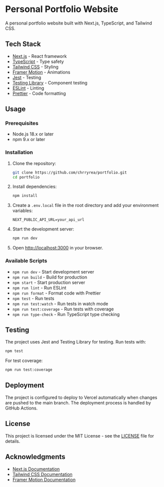 # Personal Portfolio Website

A personal portfolio website built with Next.js, TypeScript, and Tailwind CSS.

## Tech Stack

- [Next.js](https://nextjs.org/) - React framework
- [TypeScript](https://www.typescriptlang.org/) - Type safety
- [Tailwind CSS](https://tailwindcss.com/) - Styling
- [Framer Motion](https://www.framer.com/motion/) - Animations
- [Jest](https://jestjs.io/) - Testing
- [Testing Library](https://testing-library.com/) - Component testing
- [ESLint](https://eslint.org/) - Linting
- [Prettier](https://prettier.io/) - Code formatting

## Usage

### Prerequisites

- Node.js 18.x or later
- npm 9.x or later

### Installation

1. Clone the repository:
   ```bash
   git clone https://github.com/chrryrea/portfolio.git
   cd portfolio
   ```

2. Install dependencies:
   ```bash
   npm install
   ```

3. Create a `.env.local` file in the root directory and add your environment variables:
   ```env
   NEXT_PUBLIC_API_URL=your_api_url
   ```

4. Start the development server:
   ```bash
   npm run dev
   ```

5. Open [http://localhost:3000](http://localhost:3000) in your browser.

### Available Scripts

- `npm run dev` - Start development server
- `npm run build` - Build for production
- `npm start` - Start production server
- `npm run lint` - Run ESLint
- `npm run format` - Format code with Prettier
- `npm test` - Run tests
- `npm run test:watch` - Run tests in watch mode
- `npm run test:coverage` - Run tests with coverage
- `npm run type-check` - Run TypeScript type checking

## Testing

The project uses Jest and Testing Library for testing. Run tests with:

```bash
npm test
```

For test coverage:

```bash
npm run test:coverage
```

## Deployment

The project is configured to deploy to Vercel automatically when changes are pushed to the main branch. The deployment process is handled by GitHub Actions.

## License

This project is licensed under the MIT License - see the [LICENSE](LICENSE) file for details.

## Acknowledgments

- [Next.js Documentation](https://nextjs.org/docs)
- [Tailwind CSS Documentation](https://tailwindcss.com/docs)
- [Framer Motion Documentation](https://www.framer.com/docs/)
